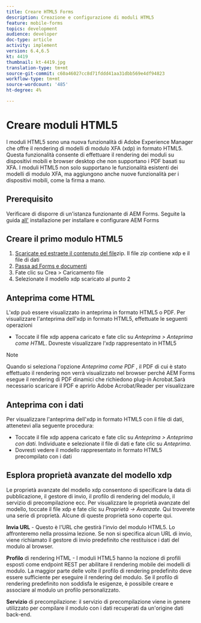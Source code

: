 ```yaml
---
title: Creare HTML5 Forms
description: Creazione e configurazione di moduli HTML5
feature: mobile-forms
topics: development
audience: developer
doc-type: article
activity: implement
version: 6.4,6.5
kt: 4419
thumbnail: kt-4419.jpg
translation-type: tm+mt
source-git-commit: c60a46027cc8d71fddd41aa31dbb569e4df94823
workflow-type: tm+mt
source-wordcount: '485'
ht-degree: 4%

---
```



# Creare moduli HTML5

I moduli HTML5 sono una nuova funzionalità di Adobe Experience Manager che offre il rendering di modelli di modulo XFA (xdp) in formato HTML5. Questa funzionalità consente di effettuare il rendering dei moduli su dispositivi mobili e browser desktop che non supportano i PDF basati su XFA. I moduli HTML5 non solo supportano le funzionalità esistenti dei modelli di modulo XFA, ma aggiungono anche nuove funzionalità per i dispositivi mobili, come la firma a mano.

## Prerequisito

Verificare di disporre di un&#39;istanza funzionante di  AEM Forms. Seguite la guida [all&#39;](https://docs.adobe.com/content/help/en/experience-manager-65/forms/install-aem-forms/osgi-installation/installing-configuring-aem-forms-osgi.html) installazione per installare e configurare  AEM Forms

## Creare il primo modulo HTML5

1. [Scaricate ed estraete il contenuto del file](assets/assets.zip)zip. Il file zip contiene xdp e il file di dati
2. [Passa ad Forms e documenti](http://localhost:4502/aem/forms.html/content/dam/formsanddocuments)
3. Fate clic su Crea > Caricamento file
4. Selezionate il modello xdp scaricato al punto 2

## Anteprima come HTML

L’xdp può essere visualizzato in anteprima in formato HTML5 o PDF. Per visualizzare l&#39;anteprima dell&#39;xdp in formato HTML5, effettuate le seguenti operazioni

* Toccate il file xdp appena caricato e fate clic su _Anteprima > Anteprima come HTML_. Dovreste visualizzare l’xdp rappresentato in HTML5

>[!NOTE]
>Quando si seleziona l&#39;opzione _Anteprima come PDF_ , il PDF di cui è stato effettuato il rendering non verrà visualizzato nel browser perché  AEM Forms esegue il rendering di PDF dinamici che richiedono  plug-in Acrobat.Sarà necessario scaricare il PDF e aprirlo  Adobe Acrobat/Reader per visualizzare


## Anteprima con i dati

Per visualizzare l&#39;anteprima dell&#39;xdp in formato HTML5 con il file di dati, attenetevi alla seguente procedura:

* Toccate il file xdp appena caricato e fate clic su _Anteprima > Anteprima con dati_. Individuate e selezionate il file di dati e fate clic su _Anteprima_.
* Dovresti vedere il modello rappresentato in formato HTML5 precompilato con i dati

## Esplora proprietà avanzate del modello xdp

Le proprietà avanzate del modello xdp consentono di specificare la data di pubblicazione, il gestore di invio, il profilo di rendering del modulo, il servizio di precompilazione ecc. Per visualizzare le proprietà avanzate del modello, toccate il file xdp e fate clic su _Proprietà -> Avanzate_. Qui troverete una serie di proprietà. Alcune di queste proprietà sono coperte qui.

**Invia URL** - Questo è l&#39;URL che gestirà l&#39;invio del modulo HTML5. Lo affronteremo nella prossima lezione. Se non si specifica alcun URL di invio, viene richiamato il gestore di invio predefinito che restituisce i dati del modulo al browser.

**Profilo** di rendering HTML - I moduli HTML5 hanno la nozione di profili esposti come endpoint REST per abilitare il rendering mobile dei modelli di modulo. La maggior parte delle volte il profilo di rendering predefinito deve essere sufficiente per eseguire il rendering del modulo. Se il profilo di rendering predefinito non soddisfa le esigenze, è possibile creare e associare al modulo un profilo [](https://docs.adobe.com/content/help/en/experience-manager-64/forms/html5-forms/custom-profile.html) personalizzato.

**Servizio** di precompilazione: il servizio di precompilazione viene in genere utilizzato per compilare il modulo con i dati recuperati da un&#39;origine dati back-end.

